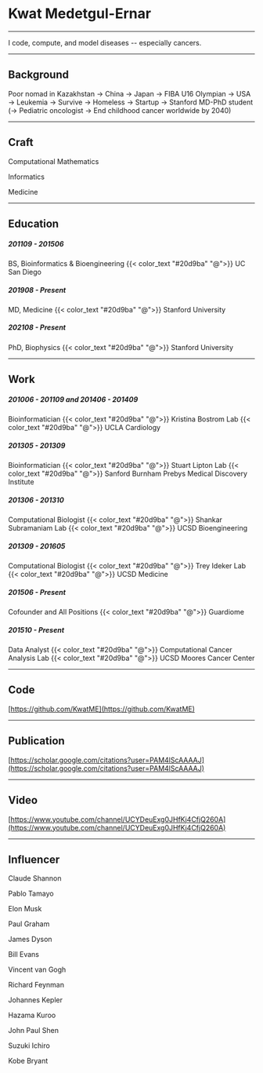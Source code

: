 # Kwat Medetgul-Ernar

---

I code, compute, and model diseases -- especially cancers.

---

## Background

Poor nomad in Kazakhstan &rarr; China &rarr; Japan &rarr; FIBA U16 Olympian &rarr; USA &rarr; Leukemia &rarr; Survive &rarr; Homeless &rarr; Startup &rarr; Stanford MD-PhD student (&rarr; Pediatric oncologist &rarr; End childhood cancer worldwide by 2040)

---

## Craft

Computational Mathematics

Informatics

Medicine

---

## Education

##### 201109 - 201506

BS, Bioinformatics & Bioengineering {{< color_text "#20d9ba" "@">}} UC San Diego

##### 201908 - Present

MD, Medicine {{< color_text "#20d9ba" "@">}} Stanford University

##### 202108 - Present

PhD, Biophysics {{< color_text "#20d9ba" "@">}} Stanford University

---

## Work

##### 201006 - 201109 and 201406 - 201409

Bioinformatician {{< color_text "#20d9ba" "@">}} Kristina Bostrom Lab {{< color_text "#20d9ba" "@">}} UCLA Cardiology

##### 201305 - 201309

Bioinformatician {{< color_text "#20d9ba" "@">}} Stuart Lipton Lab {{< color_text "#20d9ba" "@">}} Sanford Burnham Prebys Medical Discovery Institute

##### 201306 - 201310

Computational Biologist {{< color_text "#20d9ba" "@">}} Shankar Subramaniam Lab {{< color_text "#20d9ba" "@">}} UCSD Bioengineering

##### 201309 - 201605

Computational Biologist {{< color_text "#20d9ba" "@">}} Trey Ideker Lab {{< color_text "#20d9ba" "@">}} UCSD Medicine

##### 201506 - Present

Cofounder and All Positions {{< color_text "#20d9ba" "@">}} Guardiome

##### 201510 - Present

Data Analyst {{< color_text "#20d9ba" "@">}} Computational Cancer Analysis Lab {{< color_text "#20d9ba" "@">}} UCSD Moores Cancer Center

---

## Code

[https://github.com/KwatME](https://github.com/KwatME)

---

## Publication

[https://scholar.google.com/citations?user=PAM4lScAAAAJ](https://scholar.google.com/citations?user=PAM4lScAAAAJ)

---

## Video

[https://www.youtube.com/channel/UCYDeuExg0JHfKj4CfjQ260A](https://www.youtube.com/channel/UCYDeuExg0JHfKj4CfjQ260A)

---

## Influencer

Claude Shannon

Pablo Tamayo

Elon Musk

Paul Graham

James Dyson

Bill Evans

Vincent van Gogh

Richard Feynman

Johannes Kepler

Hazama Kuroo

John Paul Shen

Suzuki Ichiro

Kobe Bryant